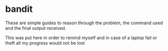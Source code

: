 # bandit
These are simple guides to reason through the problem, the command used and the final output received.

This was put here in order to remind myself and in case of a laptop fail or theft all my progress would not be lost
